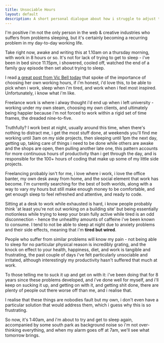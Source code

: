```yaml
---
title: Unsociable Hours
layout: default
description: A short personal dialogue about how i struggle to adjust to office hours.
---
```

I'm positive i'm not the only person in the web & creative industries who suffers from problems sleeping, but it's certainly becoming a recurring problem in my day-to-day working life.

Take right now, awake and writing this at 1.10am on a thursday morning, with work in 8 hours or so. It's not for lack of trying to get to sleep - i've been in bed since 11.15pm, i showered, cooled off, watched the end of a family guy episode then set about trying to sleep.

I read [a great post from Vic Bell today][2] that spoke of the importance of choosing her own working hours, if i'm honest, i'd love this, to be able to pick when i work, sleep when i'm tired, and work when i feel most inspired. Unfortunately, i know what i'm like.

Freelance work is where i alway thought i'd end up when i left university - working under my own steam, choosing my own clients, and ultimately being happier because i'm not forced to work within a rigid set of time frames, the dreaded nine-to-five.

Truthfully? I work best at night, usually around this time, when there's nothing to distract me, i get the most stuff done, at weekends you'll find me working until 3am on my side projects, then sleeping until 1pm the next day, getting up, taking care of things i need to be done while others are awake and the shops are open, then pulling another late one, this pattern accounts for more continuous hours of productivity than i get through the day, and is responsible for the 100+ hours of coding that make up some of my little side projects.

Freelancing probably isn't for me, i love where i work, i love the office banter, my own desk away from home, and the social element that work has become. I'm currently searching for the best of both worlds, along with a way to vary my hours but still make enough money to be comfortable, and get enough sleep to feel refreshed and attentive, and ready to code.

Sitting at a desk to work while exhausted is hard, i know people probably think 'at least you're not out working on a building site' but being essentially motionless while trying to keep your brain fully active while tired is an odd disconnection - hence the unhealthy amounts of caffeine i've been known to consume. I tend to not be able to sleep at night due to anxiety problems and their side effects, meaning that i'm **tired but wired**.

People who suffer from similar problems will know my pain - not being able to sleep for no particular physical reason is incredibly grating, and the knock on effect to your health, happiness, diet, and work is tangible and frustrating, the past couple of days i've felt particularly unsociable and irritated, although interestingly my productivity hasn't suffered that much at work.

To those telling me to suck it up and get on with it: i've been doing that for 8 years since these problems developed, and i've done well for myself, and i'll keep on sucking it up, and getting on with it, and getting shit done, there are plenty of people out there worse off than me, and i realise that.

I realise that these things are nobodies fault but my own, i don't even have a particular solution that would address them, which i guess why this is so frustrating.

So now, it's 1:40am, and i'm about to try and get to sleep again, accompanied by some south park as background noise so i'm not over-thinking everything, and when my alarm goes off at 7am, we'll see what tomorrow brings.

 [1]: http://danmatthews.me//wp-content/uploads/2012/07/4-up-on-05-07-2012-at-01.46-compiled.jpg
 [2]: http://vicbell.co.uk/a-new-chapter/